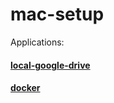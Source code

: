 # mac-setup

Applications: 
#### [local-google-drive](https://www.google.com/drive/download/)
#### [docker](https://www.docker.com/get-started)
